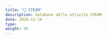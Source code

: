 ```yaml
---
title: "📁 STEAM"
description: database delle attività STEAM
date: 2020-12-14
type: 
weight: 45
---
```

